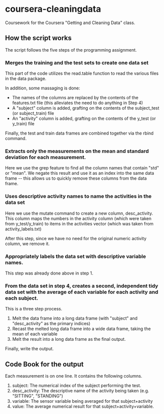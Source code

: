 # coursera-cleaningdata
Coursework for the Coursera "Getting and Cleaning Data" class.

## How the script works

The script follows the five steps of the programming assignment.

### Merges the training and the test sets to create one data set

This part of the code utilizes the read.table function to read the various files in the data package.

In addition, some massaging is done:
* The names of the columns are replaced by the contents of the features.txt file  (this alleviates the need to do anything in Step 4)
* A "subject" column is added, grafting on the contents of the subject_test (or subject_train) file
* An "activity" column is added, grafting on the contents of the y_test (or y_train) file

Finally, the test and train data frames are combined together via the rbind command.

### Extracts only the measurements on the mean and standard deviation for each measurement.

Here we use the grep feature to find all the column names that contain "std" or "mean".  We negate this result and use it
as an index into the same data frame -- this allows us to quickly remove these columns from the data frame.

### Uses descriptive activity names to name the activities in the data set

Here we use the mutate command to create a new column, desc_activity.  This column maps the numbers in the activity
column (which were taken from y_test/y_train) to items in the activities vector (which was taken from activity_labels.txt)

After this step, since we have no need for the original numeric activity column, we remove it.

### Appropriately labels the data set with descriptive variable names.

This step was already done above in step 1.

### From the data set in step 4, creates a second, independent tidy data set with the average of each variable for each activity and each subject.

This is a three step process.

1. Melt the data frame into a long data frame (with "subject" and "desc_activity" as the primary indices)
2. Recast the melted long data frame into a wide data frame, taking the mean of each variable
3. Melt the result into a long data frame as the final output.

Finally, write the output.

## Code Book for the output

Each measurement is on one line.  It contains the following columns.

1. subject:  The numerical index of the subject performing the test.
2. desc_activity:  The descriptive name of the activity being taken (e.g. "SITTING", "STANDING")
3. variable:  The sensor variable being averaged for that subject+activity
4. value:  The average numerical result for that subject+activity+variable.

